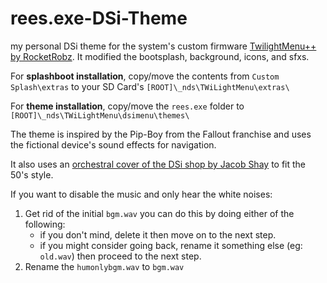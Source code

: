# rees.exe-DSi-Theme
my personal DSi theme for the system's custom firmware [TwilightMenu++ by RocketRobz](https://wiki.ds-homebrew.com/twilightmenu/). It modified the bootsplash, background, icons, and sfxs.

For **splashboot installation**, copy/move the contents from `Custom Splash\extras` to your SD Card's `[ROOT]\_nds\TWiLightMenu\extras\`

For **theme installation**, copy/move the `rees.exe` folder to `[ROOT]\_nds\TWiLightMenu\dsimenu\themes\`

The theme is inspired by the Pip-Boy from the Fallout franchise and uses the fictional device's sound effects for navigation.

It also uses an [orchestral cover of the DSi shop by Jacob Shay](https://youtu.be/VZgXNPRJJPY?feature=shared) to fit the 50's style.

If you want to disable the music and only hear the white noises:

1. Get rid of the initial `bgm.wav` you can do this by doing either of the following:
    - if you don't mind, delete it then move on to the next step.
    - if you might consider going back, rename it something else (eg: `old.wav`) then proceed to the    next step.
2. Rename the `humonlybgm.wav` to `bgm.wav`

